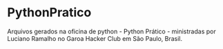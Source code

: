 PythonPratico
=============

Arquivos gerados na oficina de python - Python Prático - ministradas por Luciano Ramalho no Garoa Hacker Club em São Paulo, Brasil.
